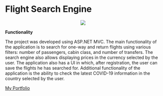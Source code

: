 # Flight Search Engine
<p align="center">
  <img src="https://www.swoszowski.co.uk/fse/img/fse-min.png">
</p>

**Functionality**

The project was developed using ASP.NET MVC. The main functionality of the application is to search for one-way and return flights using various filters: number of passengers, cabin class, and number of transfers. The search engine also allows displaying prices in the currency selected by the user. The application also has a UI in which, after registration, the user can save the flights he has searched for. Additional functionality of the application is the ability to check the latest COVID-19 information in the country selected by the user.

[My Portfolio](https://www.swoszowski.co.uk/)
